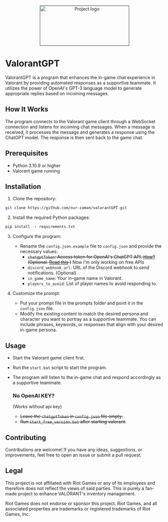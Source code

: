 <p align="center">
  <a href="" rel="noopener">
 <img width=284px height=128px src="https://i.postimg.cc/MHHtzdmX/valgpt.png" alt="Project logo"></a>
</p>

# ValorantGPT

ValorantGPT is a program that enhances the in-game chat experience in Valorant by providing automated responses as a supportive teammate. It utilizes the power of OpenAI's GPT-3 language model to generate appropriate replies based on incoming messages.

## How It Works

The program connects to the Valorant game client through a WebSocket connection and listens for incoming chat messages. When a message is received, it processes the message and generates a response using the ChatGPT model. The response is then sent back to the game chat.

## Prerequisites

- Python 3.10.9 or higher
- Valorant game running

## Installation

1. Clone the repository:

```bash
git clone https://github.com/nur-zaman/valorantGPT.git
```

2. Install the required Python packages:

```bash
pip install -r requirements.txt
```

3. Configure the program:

   - Rename the `config.json.example` file to `config.json` and provide the necessary values:
     - ~~`chatgptToken`: Access token for OpenAI's ChatGPT API. [How?](https://github.com/acheong08/ChatGPT) (Optional. <a href="#no-openai-key">Read this</a> )~~ Now I'm only working on free APIs
     - `discord_webhook_url`: URL of the Discord webhook to send notifications. (Optional)
     - `in_game_name`: Your in-game name in Valorant.
     - `players_to_avoid`: List of player names to avoid responding to.

4. Customize the prompt:

    - Put your prompt file in the prompts folder and point it in the `config.json` file. 
    - Modify the existing content to match the desired persona and character you want to portray as a supportive teammate. You can include phrases, keywords, or responses that align with your desired in-game persona.


## Usage

- Start the Valorant game client first.
- Run the `start.bat` script to start the program.
- The program will listen to the in-game chat and respond accordingly as a supportive teammate.

    ~~<h3 id="no-openai-key">No OpenAI KEY?</h3>~~(Works without api key)

    - ~~Leave the `chatgptToken`  in `config.json` file empty.~~
    - ~~Run `start_free_version.bat` after starting valorant.~~

## Contributing

Contributions are welcome! If you have any ideas, suggestions, or improvements, feel free to open an issue or submit a pull request.

## Legal
This project is not affiliated with Riot Games or any of its employees and therefore does not reflect the views of said parties. This is purely a fan-made project to enhance VALORANT's inventory management.

Riot Games does not endorse or sponsor this project. Riot Games, and all associated properties are trademarks or registered trademarks of Riot Games, Inc.
